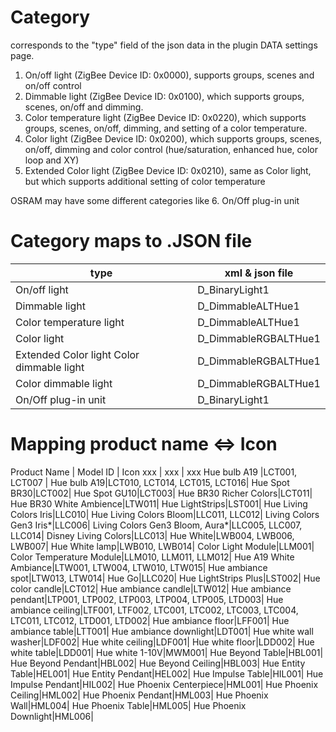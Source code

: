 # Category

corresponds to the "type" field of the json data in the plugin DATA settings page.

1. On/off light (ZigBee Device ID: 0x0000), supports groups, scenes and on/off control
2. Dimmable light (ZigBee Device ID: 0x0100), which supports groups, scenes, on/off and dimming.
3. Color temperature light (ZigBee Device ID: 0x0220), which supports groups, scenes, on/off, dimming, and setting of a color temperature.
4. Color light (ZigBee Device ID: 0x0200), which supports groups, scenes, on/off, dimming and color control (hue/saturation, enhanced hue, color loop and XY)
5. Extended Color light (ZigBee Device ID: 0x0210), same as Color light, but which supports additional setting of color temperature

OSRAM may have some different categories like
6. On/Off plug-in unit 

# Category maps to .JSON file

type | xml & json file
--- | ---
On/off light | D_BinaryLight1
Dimmable light | D_DimmableALTHue1
Color temperature light | D_DimmableALTHue1
Color light | D_DimmableRGBALTHue1
Extended Color light Color dimmable light | D_DimmableRGBALTHue1
Color dimmable light | D_DimmableRGBALTHue1
On/Off plug-in unit | D_BinaryLight1

# Mapping product name <=> Icon

Product Name | Model ID | Icon
xxx | xxx | xxx
Hue bulb A19 |LCT001, LCT007 |
Hue bulb A19|LCT010, LCT014, LCT015, LCT016|
Hue Spot BR30|LCT002|
Hue Spot GU10|LCT003|
Hue BR30 Richer Colors|LCT011|
Hue BR30 White Ambience|LTW011|
Hue LightStrips|LST001|
Hue Living Colors Iris|LLC010|
Hue Living Colors Bloom|LLC011, LLC012|
Living Colors Gen3 Iris*|LLC006|
Living Colors Gen3 Bloom, Aura*|LLC005, LLC007, LLC014|
Disney Living Colors|LLC013|
Hue White|LWB004, LWB006, LWB007|
Hue White lamp|LWB010, LWB014|
Color Light Module|LLM001|
Color Temperature Module|LLM010, LLM011, LLM012|
Hue A19 White Ambiance|LTW001, LTW004, LTW010, LTW015|
Hue ambiance spot|LTW013, LTW014|
Hue Go|LLC020|
Hue LightStrips Plus|LST002|
Hue color candle|LCT012|
Hue ambiance candle|LTW012|
Hue ambiance pendant|LTP001, LTP002, LTP003, LTP004, LTP005, LTD003|
Hue ambiance ceiling|LTF001, LTF002, LTC001, LTC002, LTC003, LTC004, LTC011, LTC012, LTD001, LTD002|
Hue ambiance floor|LFF001|
Hue ambiance table|LTT001|
Hue ambiance downlight|LDT001|
Hue white wall washer|LDF002|
Hue white ceiling|LDF001|
Hue white floor|LDD002|
Hue white table|LDD001|
Hue white 1-10V|MWM001|
Hue Beyond Table|HBL001|
Hue Beyond Pendant|HBL002|
Hue Beyond Ceiling|HBL003|
Hue Entity Table|HEL001|
Hue Entity Pendant|HEL002|
Hue Impulse Table|HIL001|
Hue Impulse Pendant|HIL002|
Hue Phoenix Centerpiece|HML001|
Hue Phoenix Ceiling|HML002|
Hue Phoenix Pendant|HML003|
Hue Phoenix Wall|HML004|
Hue Phoenix Table|HML005|
Hue Phoenix Downlight|HML006|


